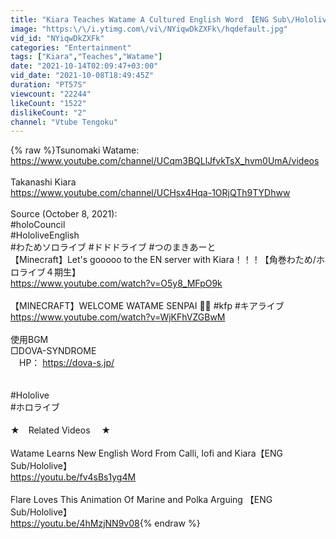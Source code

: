 ```yaml
---
title: "Kiara Teaches Watame A Cultured English Word 【ENG Sub\/Hololive】"
image: "https:\/\/i.ytimg.com\/vi\/NYiqwDkZXFk\/hqdefault.jpg"
vid_id: "NYiqwDkZXFk"
categories: "Entertainment"
tags: ["Kiara","Teaches","Watame"]
date: "2021-10-14T02:09:47+03:00"
vid_date: "2021-10-08T18:49:45Z"
duration: "PT57S"
viewcount: "22244"
likeCount: "1522"
dislikeCount: "2"
channel: "Vtube Tengoku"
---
```

{% raw %}Tsunomaki Watame:<br /><a rel="nofollow" target="blank" href="https://www.youtube.com/channel/UCqm3BQLlJfvkTsX_hvm0UmA/videos">https://www.youtube.com/channel/UCqm3BQLlJfvkTsX_hvm0UmA/videos</a><br /><br />Takanashi Kiara<br /><a rel="nofollow" target="blank" href="https://www.youtube.com/channel/UCHsx4Hqa-1ORjQTh9TYDhww">https://www.youtube.com/channel/UCHsx4Hqa-1ORjQTh9TYDhww</a><br /><br />Source (October 8, 2021):<br />#holoCouncil<br />#HololiveEnglish<br />#わためソロライブ #ドドドライブ #つのまきあーと<br />【Minecraft】Let's gooooo to the EN server with Kiara！！！【角巻わため/ホロライブ４期生】<br /><a rel="nofollow" target="blank" href="https://www.youtube.com/watch?v=O5y8_MFpO9k">https://www.youtube.com/watch?v=O5y8_MFpO9k</a><br /><br />【MINECRAFT】WELCOME WATAME SENPAI 🐑💖 #kfp #キアライブ<br /><a rel="nofollow" target="blank" href="https://www.youtube.com/watch?v=WjKFhVZGBwM">https://www.youtube.com/watch?v=WjKFhVZGBwM</a><br /><br />使用BGM<br />□DOVA-SYNDROME<br />　HP： <a rel="nofollow" target="blank" href="https://dova-s.jp/">https://dova-s.jp/</a><br /><br /><br />#Hololive<br />#ホロライブ<br /><br />★　Related Videos 　★<br /><br />Watame Learns New English Word From Calli, Iofi and Kiara【ENG Sub/Hololive】<br /><a rel="nofollow" target="blank" href="https://youtu.be/fv4sBs1yg4M">https://youtu.be/fv4sBs1yg4M</a><br /><br />Flare Loves This Animation Of Marine and Polka Arguing 【ENG Sub/Hololive】<br /><a rel="nofollow" target="blank" href="https://youtu.be/4hMzjNN9v08">https://youtu.be/4hMzjNN9v08</a>{% endraw %}
